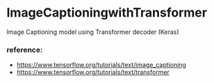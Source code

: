 # ImageCaptioningwithTransformer
Image Captioning model using Transformer decoder (Keras)

### reference: 
- https://www.tensorflow.org/tutorials/text/image_captioning
- https://www.tensorflow.org/tutorials/text/transformer
